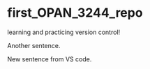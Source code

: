 # first_OPAN_3244_repo

learning and practicing version control!

Another sentence.

New sentence from VS code.